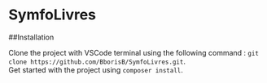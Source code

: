 # SymfoLivres

##Installation

Clone the project with VSCode terminal using the following command : ```git clone https://github.com/BborisB/SymfoLivres.git```.  
Get started with the project using ```composer install```.
